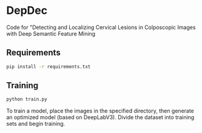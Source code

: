 # DepDec
Code for "Detecting and Localizing Cervical Lesions in Colposcopic Images with Deep Semantic Feature Mining
## Requirements
```bash
pip install -r requirements.txt
```
## Training
```bash
python train.py
```
To train a model, place the images in the specified directory, then generate an optimized model (based on DeepLabV3). Divide the dataset into training sets and begin training.
